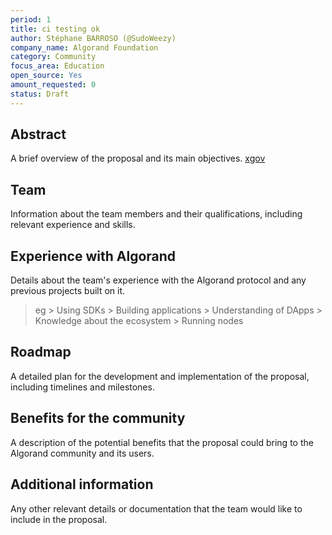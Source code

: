```yaml
---
period: 1
title: ci testing ok
author: Stéphane BARROSO (@SudoWeezy)
company_name: Algorand Foundation
category: Community
focus_area: Education
open_source: Yes
amount_requested: 0
status: Draft
---
```


## Abstract
A brief overview of the proposal and its main objectives. [xgov](xgov-1.md)

## Team
Information about the team members and their qualifications, including relevant experience and skills.

## Experience with Algorand
Details about the team's experience with the Algorand protocol and any previous projects built on it.
> eg
    > Using SDKs 
    > Building applications
    > Understanding of DApps
    > Knowledge about the ecosystem
    > Running nodes

## Roadmap
A detailed plan for the development and implementation of the proposal, including timelines and milestones.

## Benefits for the community
A description of the potential benefits that the proposal could bring to the Algorand community and its users.

## Additional information
Any other relevant details or documentation that the team would like to include in the proposal.